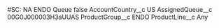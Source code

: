 <?xml version="1.0" encoding="UTF-8"?>
<CustomMetadata xmlns="http://soap.sforce.com/2006/04/metadata" xmlns:xsi="http://www.w3.org/2001/XMLSchema-instance" xmlns:xsd="http://www.w3.org/2001/XMLSchema">
    <label>#SC: NA ENDO Queue</label>
    <protected>false</protected>
    <values>
        <field>AccountCountry__c</field>
        <value xsi:type="xsd:string">US</value>
    </values>
    <values>
        <field>AssignedQueue__c</field>
        <value xsi:type="xsd:string">00G0J000003H3aUUAS</value>
    </values>
    <values>
        <field>ProductGroup__c</field>
        <value xsi:type="xsd:string">ENDO</value>
    </values>
    <values>
        <field>ProductLine__c</field>
        <value xsi:type="xsd:string">Any</value>
    </values>
</CustomMetadata>
